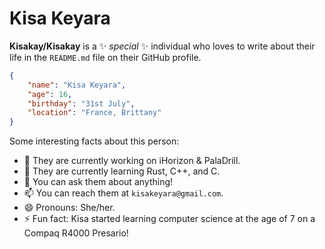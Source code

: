 # Kisa Keyara

**Kisakay/Kisakay** is a ✨ _special_ ✨ individual who loves to write about their life in the `README.md` file on their GitHub profile.

```JSON
{
    "name": "Kisa Keyara",
    "age": 16,
    "birthday": "31st July",
    "location": "France, Brittany"
}
```
Some interesting facts about this person:

-   🔭 They are currently working on iHorizon & PalaDrill.
-   🌱 They are currently learning Rust, C++, and C.
-   💬 You can ask them about anything!
-   📫 You can reach them at `kisakeyara@gmail.com`.
-   😄 Pronouns: She/her.
-   ⚡ Fun fact: Kisa started learning computer science at the age of 7 on a Compaq R4000 Presario!
